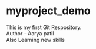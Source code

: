 # myproject_demo
This is my first Git Respository.
<br>
Author - Aarya patil
<br>
Also Learning new skills
